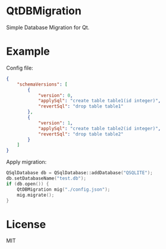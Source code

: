 QtDBMigration
=============

Simple Database Migration for Qt.


Example
=======

Config file:

```json
{
    "schemaVersions": [
        {
            "version": 0,
            "applySql": "create table table1(id integer)",
            "revertSql": "drop table table1"
        },
        {
            "version": 1,
            "applySql": "create table table2(id integer)",
            "revertSql": "drop table table2"
        }
    ]
}
```

Apply migration:

```cpp
QSqlDatabase db = QSqlDatabase::addDatabase("QSQLITE");
db.setDatabaseName("test.db");
if (db.open()) {
    QtDBMigration mig("./config.json");
    mig.migrate();
}
```


License
=======
MIT

